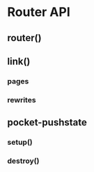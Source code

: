 
# Router API

## router()
## link()

### pages
### rewrites

## pocket-pushstate

### setup()
### destroy()
